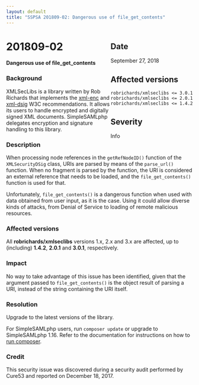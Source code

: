 ```yaml
---
layout: default
title: "SSPSA 201809-02: Dangerous use of file_get_contents"
---
```


<aside><div class="sidebar-warning" style="float: right;">
<h2>Date</h2>
September 27, 2018
<h2>Affected versions</h2>
<code>robrichards/xmlseclibs <= 3.0.1</code><br/>
<code>robrichards/xmlseclibs <= 2.0.1</code><br/>
<code>robrichards/xmlseclibs <= 1.4.2</code>
<h2>Severity</h2>
Info
</div></aside>

# 201809-02

**Dangerous use of file_get_contents**

### Background

XMLSecLibs is a library written by Rob Richards that implements the
[xml-enc](https://www.w3.org/TR/2002/REC-xmlenc-core-20021210/Overview.html) and
[xml-dsig](https://www.w3.org/TR/xmldsig-core1/) W3C recommendations. It allows its users to handle encrypted and
digitally signed XML documents. SimpleSAMLphp delegates encryption and signature handling to this library.

### Description

When processing node references in the `getRefNodeID()` function of the `XMLSecurityDSig` class, URIs are parsed by
means of the `parse_url()` function. When no fragment is parsed by the function, the URI is considered an external
reference that needs to be loaded, and the `file_get_contents()` function is used for that.

Unfortunately, `file_get_contents()` is a dangerous function when used with data obtained from user input, as it is the
case. Using it could allow diverse kinds of attacks, from Denial of Service to loading of remote malicious resources.

### Affected versions

All **robrichards/xmlseclibs** versions 1.x, 2.x and 3.x are affected, up to (including) **1.4.2**, **2.0.1** and
**3.0.1**, respectively.

### Impact

No way to take advantage of this issue has been identified, given that the argument passed to `file_get_contents()` is
the object result of parsing a URI, instead of the string containing the URI itself.

### Resolution

Upgrade to the latest versions of the library.

For SimpleSAMLphp users, run `composer update` or upgrade to SimpleSAMLphp 1.16. Refer to the documentation for
instructions on how to [run composer](https://simplesamlphp.org/docs/stable/simplesamlphp-install-repo).

### Credit

This security issue was discovered during a security audit performed by Cure53 and reported on December 18, 2017.
